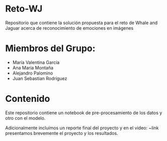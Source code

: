 # Reto-WJ
Repositorio que contiene la solución propuesta para el reto de Whale and Jaguar acerca de reconocimiento de emociones en imágenes

# Miembros del Grupo:
- María Valentina García
- Ana María Montaña
- Alejandro Palomino
- Juan Sebastian Rodríguez

# Contenido
Este repositorio contiene un notebook de pre-procesamiento de los datos y otro con el modelo.

Adicionalmente incluímos un reporte final del proyecto y en el video: ~link presentamos brevemente el proyecto y los resultados.

